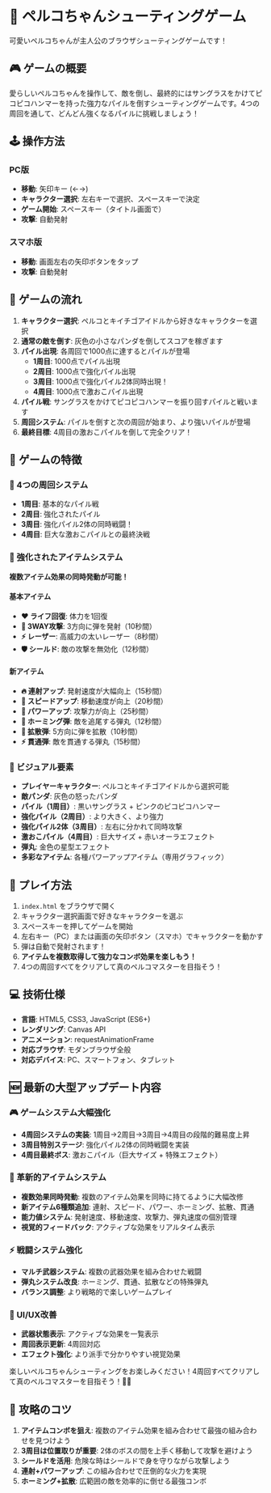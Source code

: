 # 🐼 ペルコちゃんシューティングゲーム

可愛いペルコちゃんが主人公のブラウザシューティングゲームです！

## 🎮 ゲームの概要

愛らしいペルコちゃんを操作して、敵を倒し、最終的にはサングラスをかけてピコピコハンマーを持った強力なパイルを倒すシューティングゲームです。4つの周回を通して、どんどん強くなるパイルに挑戦しましょう！

## 🕹️ 操作方法

### PC版
- **移動**: 矢印キー (←→)
- **キャラクター選択**: 左右キーで選択、スペースキーで決定
- **ゲーム開始**: スペースキー（タイトル画面で）
- **攻撃**: 自動発射

### スマホ版
- **移動**: 画面左右の矢印ボタンをタップ
- **攻撃**: 自動発射

## 🎯 ゲームの流れ

1. **キャラクター選択**: ペルコとキイチゴアイドルから好きなキャラクターを選択
2. **通常の敵を倒す**: 灰色の小さなパンダを倒してスコアを稼ぎます
3. **パイル出現**: 各周回で1000点に達するとパイルが登場
   - **1周目**: 1000点でパイル出現
   - **2周目**: 1000点で強化パイル出現
   - **3周目**: 1000点で強化パイル2体同時出現！
   - **4周目**: 1000点で激おこパイル出現
4. **パイル戦**: サングラスをかけてピコピコハンマーを振り回すパイルと戦います
5. **周回システム**: パイルを倒すと次の周回が始まり、より強いパイルが登場
6. **最終目標**: 4周目の激おこパイルを倒して完全クリア！

## 🌟 ゲームの特徴

### 🔄 4つの周回システム
- **1周目**: 基本的なパイル戦
- **2周目**: 強化されたパイル
- **3周目**: 強化パイル2体の同時戦闘！
- **4周目**: 巨大な激おこパイルとの最終決戦

### 🎁 強化されたアイテムシステム
**複数アイテム効果の同時発動が可能！**

#### 基本アイテム
- **❤️ ライフ回復**: 体力を1回復
- **🔱 3WAY攻撃**: 3方向に弾を発射（10秒間）
- **⚡ レーザー**: 高威力の太いレーザー（8秒間）
- **🛡️ シールド**: 敵の攻撃を無効化（12秒間）

#### 新アイテム
- **🔥 連射アップ**: 発射速度が大幅向上（15秒間）
- **💨 スピードアップ**: 移動速度が向上（20秒間）
- **💪 パワーアップ**: 攻撃力が向上（25秒間）
- **🎯 ホーミング弾**: 敵を追尾する弾丸（12秒間）
- **🌟 拡散弾**: 5方向に弾を拡散（10秒間）
- **⚡ 貫通弾**: 敵を貫通する弾丸（15秒間）

### 🎨 ビジュアル要素
- **プレイヤーキャラクター**: ペルコとキイチゴアイドルから選択可能
- **敵パンダ**: 灰色の怒ったパンダ
- **パイル（1周目）**: 黒いサングラス + ピンクのピコピコハンマー
- **強化パイル（2周目）**: より大きく、より強力
- **強化パイル2体（3周目）**: 左右に分かれて同時攻撃
- **激おこパイル（4周目）**: 巨大サイズ + 赤いオーラエフェクト
- **弾丸**: 金色の星型エフェクト
- **多彩なアイテム**: 各種パワーアップアイテム（専用グラフィック）

## 🚀 プレイ方法

1. `index.html` をブラウザで開く
2. キャラクター選択画面で好きなキャラクターを選ぶ
3. スペースキーを押してゲームを開始
4. 左右キー（PC）または画面の矢印ボタン（スマホ）でキャラクターを動かす
5. 弾は自動で発射されます！
6. **アイテムを複数取得して強力なコンボ効果を楽しもう！**
7. 4つの周回すべてをクリアして真のペルコマスターを目指そう！

## 💻 技術仕様

- **言語**: HTML5, CSS3, JavaScript (ES6+)
- **レンダリング**: Canvas API
- **アニメーション**: requestAnimationFrame
- **対応ブラウザ**: モダンブラウザ全般
- **対応デバイス**: PC、スマートフォン、タブレット

## 🆕 最新の大型アップデート内容

### 🎮 ゲームシステム大幅強化
- **4周回システムの実装**: 1周目→2周目→3周目→4周目の段階的難易度上昇
- **3周目特別ステージ**: 強化パイル2体の同時戦闘を実装
- **4周目最終ボス**: 激おこパイル（巨大サイズ + 特殊エフェクト）

### 🎁 革新的アイテムシステム
- **複数効果同時発動**: 複数のアイテム効果を同時に持てるように大幅改修
- **新アイテム6種類追加**: 連射、スピード、パワー、ホーミング、拡散、貫通
- **能力値システム**: 発射速度、移動速度、攻撃力、弾丸速度の個別管理
- **視覚的フィードバック**: アクティブな効果をリアルタイム表示

### ⚡ 戦闘システム強化
- **マルチ武器システム**: 複数の武器効果を組み合わせた戦闘
- **弾丸システム改良**: ホーミング、貫通、拡散などの特殊弾丸
- **バランス調整**: より戦略的で楽しいゲームプレイ

### 🎨 UI/UX改善
- **武器状態表示**: アクティブな効果を一覧表示
- **周回表示更新**: 4周回対応
- **エフェクト強化**: より派手で分かりやすい視覚効果

楽しいペルコちゃんシューティングをお楽しみください！4周回すべてクリアして真のペルコマスターを目指そう！🐼✨

## 🎯 攻略のコツ

1. **アイテムコンボを狙え**: 複数のアイテム効果を組み合わせて最強の組み合わせを見つけよう
2. **3周目は位置取りが重要**: 2体のボスの間を上手く移動して攻撃を避けよう
3. **シールドを活用**: 危険な時はシールドで身を守りながら攻撃しよう
4. **連射+パワーアップ**: この組み合わせで圧倒的な火力を実現
5. **ホーミング+拡散**: 広範囲の敵を効率的に倒せる最強コンボ
